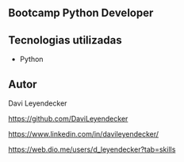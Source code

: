 ## Bootcamp Python Developer

## Tecnologias utilizadas

* Python

## Autor
Davi Leyendecker

https://github.com/DaviLeyendecker

https://www.linkedin.com/in/davileyendecker/

https://web.dio.me/users/d_leyendecker?tab=skills


